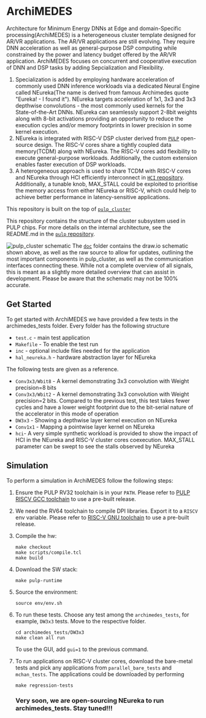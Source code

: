 # ArchiMEDES 

Architecture for Minimum Energy DNNs at Edge and domain-Specific processing(ArchiMEDES) is a heterogeneous cluster template designed for AR/VR applications. The AR/VR applications are still evolving. They require DNN acceleration as well as general-purpose DSP computing while constrained by the power and latency budget offered by the AR/VR application. ArchiMEDES focuses on concurrent and cooperative execution of DNN and DSP tasks by adding Sepcialization and Flexibility. 
1. Specialization is added by employing hardware acceleration of commonly used DNN inference workloads via a dedicated Neural Engine called NEureka(The name is derived from famous Archimedes quote "Eureka! - I found it"). NEureka targets acceleration of 1x1, 3x3 and 3x3 depthwise convolutions - the most commonly used kernels for the State-of-the-Art DNNs. NEureka can seamlessly support 2-8bit weights along with 8-bit activations providing an opportunity to reduce the execution cycles and/or memory footprints in lower precision in some kernel execution. 
2. NEureka is integrated with RISC-V DSP cluster derived from  [`PULP`](https://github.com/pulp-platform/pulp) open-source design. The RISC-V cores share a tightly coupled data memory(TCDM) along with NEureka. The RISC-V cores add flexibility to execute general-purpose workloads. Additionally, the custom extension enables faster execution of DSP workloads.
3. A heterogeneous approach is used to share TCDM with RISC-V cores and NEureka through HCI efficiently interconnect in [`HCI` repository](https://github.com/pulp-platform/hci.git). Additionally, a tunable knob, MAX_STALL could be exploited to prioritise the memory access from either NEureka or RISC-V, which could help to achieve better performance in latency-sensitive applications.

This repository is built on the top of [`pulp_cluster`](https://github.com/pulp-platform/pulp_cluster.git)

This repository contains the structure of the cluster subsystem
used in PULP chips. For more details on the internal architecture, see the
README.md in the [`pulp` repository](https://github.com/pulp-platform/pulp).

![pulp_cluster schematic](doc/PULP_CLUSTER.png)
The [`doc`](doc/) folder contains the draw.io schematic shown above, as well as
the raw source to allow for updates, outlining the most important components in
pulp_cluster, as well as the communication interfaces connecting these. While
not a complete overview of all signals, this is meant as a slightly more
detailed overview that can assist in development. Please be aware that the
schematic may not be 100% accurate.

## Get Started 
To get started with ArchiMEDES we have provided a few tests in the archimedes_tests folder. Every folder has the following structure 
- `test.c` - main test application
- `Makefile` - To enable the test run 
- `inc` - optional include files needed for the application 
- `hal_neureka.h` - hardware abstraction layer for NEureka 

The following tests are given as a reference. 
- `Conv3x3/Wbit8` - A kernel demonstrating 3x3 convolution with Weight precision=8 bits
- `Conv3x3/Wbit2` - A kernel demonstrating 3x3 convolution with Weight precision=2 bits. Compared to the previous test, this test takes fewer cycles and have a lower weight footprint due to the bit-serial nature of the accelerator in this mode of operation 
- `DW3x3` - Showing a depthwise layer kernel execution on NEureka
- `Conv1x1` - Mapping a pointwise layer kernel on NEureka  
- `hci`- A very simple synthetic workload is provided to show the impact of HCI in the NEureka and RISC-V cluster cores coexecution. MAX_STALL parameter can be swept to see the stalls observed by NEureka


## Simulation

To perform a simulation in ArchiMEDES follow the following steps:

1. Ensure the PULP RV32 toolchain is in your `PATH`. Please refer to [PULP
   RISCV GCC toolchain](https://github.com/pulp-platform/pulp-riscv-gcc) to use
   a pre-built release.

2. We need the RV64 toolchain to compile DPI libraries. Export it to a `RISCV` env
   variable. Please refer to [RISC-V GNU
   toolchain](https://github.com/riscv-collab/riscv-gnu-toolchain/) to use a
   pre-built release.

3. Compile the hw:
   ```
   make checkout
   make scripts/compile.tcl
   make build
   ```
4. Download the SW stack:
	```
	make pulp-runtime
	```
5. Source the environment:
   ```
   source env/env.sh
   ```

6. To run these tests. Choose any test among the `archimedes_tests`, for example, `DW3x3` tests. 
   Move to the respective folder. 

   ```
   cd archimedes_tests/DW3x3
   make clean all run
   ```

   To use the GUI, add `gui=1` to the previous command.

7. To run applications on RISC-V cluster cores, download the bare-metal tests and pick any applications from `parallel_bare_tests` and `mchan_tests`. The applications could be downloaded by performing 
   ```
   make regression-tests 
   ```

   ### Very soon, we are open-sourcing NEureka to run archimedes_tests. Stay tuned!!!
